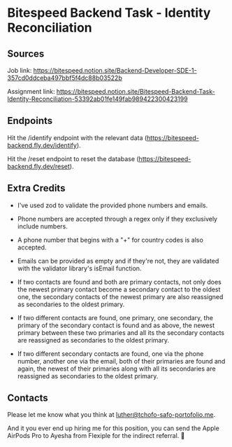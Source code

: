 # Bitespeed Backend Task - Identity Reconciliation

## Sources

Job link: https://bitespeed.notion.site/Backend-Developer-SDE-1-357cd0ddceba497bbf5f4dc88b03522b

Assignment link: https://bitespeed.notion.site/Bitespeed-Backend-Task-Identity-Reconciliation-53392ab01fe149fab989422300423199

## Endpoints

Hit the /identify endpoint with the relevant data (https://bitespeed-backend.fly.dev/identify).

Hit the /reset endpoint to reset the database (https://bitespeed-backend.fly.dev/reset).

## Extra Credits

- I've used zod to validate the provided phone numbers and emails.
- Phone numbers are accepted through a regex only if they exclusively include numbers.
- A phone number that begins with a "+" for country codes is also accepted.
- Emails can be provided as empty and if they're not, they are validated with the validator library's isEmail function.

- If two contacts are found and both are primary contacts, not only does the newest primary contact become a secondary contact to the oldest one, the secondary contacts of the newest primary are also reassigned as secondaries to the oldest primary.
- If two different contacts are found, one primary, one secondary, the primary of the secondary contact is found and as above, the newest primary between these two primaries and all its the secondary contacts are reassigned as secondaries to the oldest primary.
- If two different secondary contacts are found, one via the phone number, another one via the email, both of their primaries are found and again, the newest of their primaries along with all its secondaries are reassigned as secondaries to the oldest primary.

## Contacts

Please let me know what you think at luther@tchofo-safo-portofolio.me.

And it you ever end up hiring me for this position, you can send the Apple AirPods Pro to Ayesha from Flexiple for the indirect referral. 🙂
